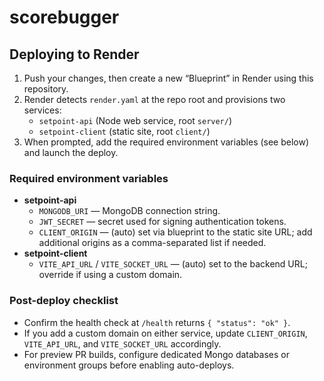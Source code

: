 # scorebugger

## Deploying to Render
1. Push your changes, then create a new “Blueprint” in Render using this repository.
2. Render detects `render.yaml` at the repo root and provisions two services:
   - `setpoint-api` (Node web service, root `server/`)
   - `setpoint-client` (static site, root `client/`)
3. When prompted, add the required environment variables (see below) and launch the deploy.

### Required environment variables
- **setpoint-api**  
  - `MONGODB_URI` — MongoDB connection string.
  - `JWT_SECRET` — secret used for signing authentication tokens.
  - `CLIENT_ORIGIN` — (auto) set via blueprint to the static site URL; add additional origins as a comma-separated list if needed.
- **setpoint-client**  
  - `VITE_API_URL` / `VITE_SOCKET_URL` — (auto) set to the backend URL; override if using a custom domain.

### Post-deploy checklist
- Confirm the health check at `/health` returns `{ "status": "ok" }`.
- If you add a custom domain on either service, update `CLIENT_ORIGIN`, `VITE_API_URL`, and `VITE_SOCKET_URL` accordingly.
- For preview PR builds, configure dedicated Mongo databases or environment groups before enabling auto-deploys.
